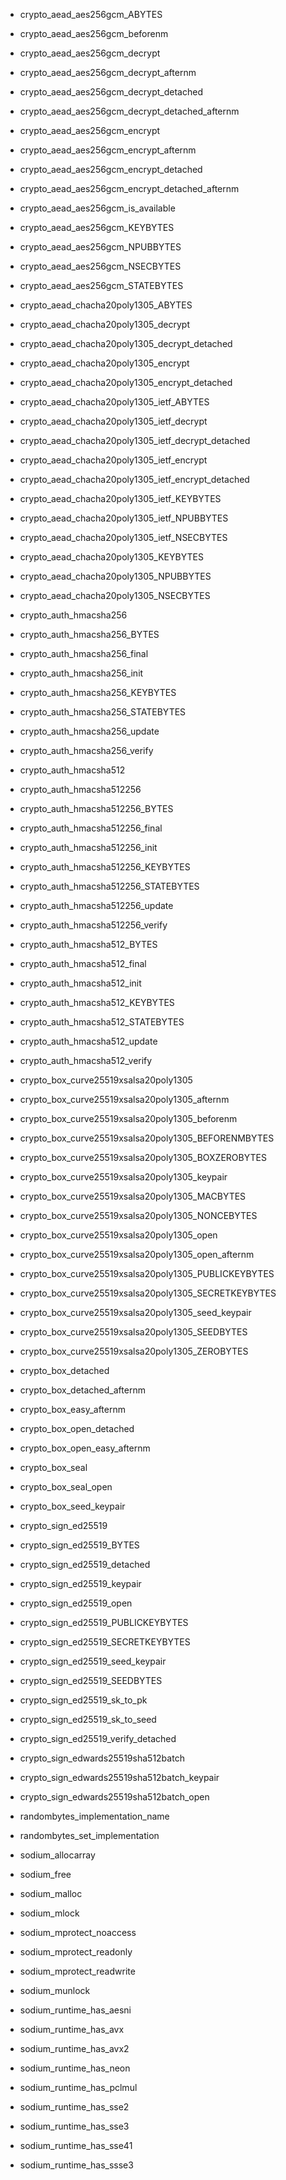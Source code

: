   * crypto_aead_aes256gcm_ABYTES
  * crypto_aead_aes256gcm_beforenm
  * crypto_aead_aes256gcm_decrypt
  * crypto_aead_aes256gcm_decrypt_afternm
  * crypto_aead_aes256gcm_decrypt_detached
  * crypto_aead_aes256gcm_decrypt_detached_afternm
  * crypto_aead_aes256gcm_encrypt
  * crypto_aead_aes256gcm_encrypt_afternm
  * crypto_aead_aes256gcm_encrypt_detached
  * crypto_aead_aes256gcm_encrypt_detached_afternm
  * crypto_aead_aes256gcm_is_available
  * crypto_aead_aes256gcm_KEYBYTES
  * crypto_aead_aes256gcm_NPUBBYTES
  * crypto_aead_aes256gcm_NSECBYTES
  * crypto_aead_aes256gcm_STATEBYTES
  * crypto_aead_chacha20poly1305_ABYTES
  * crypto_aead_chacha20poly1305_decrypt
  * crypto_aead_chacha20poly1305_decrypt_detached
  * crypto_aead_chacha20poly1305_encrypt
  * crypto_aead_chacha20poly1305_encrypt_detached
  * crypto_aead_chacha20poly1305_ietf_ABYTES
  * crypto_aead_chacha20poly1305_ietf_decrypt
  * crypto_aead_chacha20poly1305_ietf_decrypt_detached
  * crypto_aead_chacha20poly1305_ietf_encrypt
  * crypto_aead_chacha20poly1305_ietf_encrypt_detached
  * crypto_aead_chacha20poly1305_ietf_KEYBYTES
  * crypto_aead_chacha20poly1305_ietf_NPUBBYTES
  * crypto_aead_chacha20poly1305_ietf_NSECBYTES
  * crypto_aead_chacha20poly1305_KEYBYTES
  * crypto_aead_chacha20poly1305_NPUBBYTES
  * crypto_aead_chacha20poly1305_NSECBYTES
  * crypto_auth_hmacsha256
  * crypto_auth_hmacsha256_BYTES
  * crypto_auth_hmacsha256_final
  * crypto_auth_hmacsha256_init
  * crypto_auth_hmacsha256_KEYBYTES
  * crypto_auth_hmacsha256_STATEBYTES
  * crypto_auth_hmacsha256_update
  * crypto_auth_hmacsha256_verify
  * crypto_auth_hmacsha512
  * crypto_auth_hmacsha512256
  * crypto_auth_hmacsha512256_BYTES
  * crypto_auth_hmacsha512256_final
  * crypto_auth_hmacsha512256_init
  * crypto_auth_hmacsha512256_KEYBYTES
  * crypto_auth_hmacsha512256_STATEBYTES
  * crypto_auth_hmacsha512256_update
  * crypto_auth_hmacsha512256_verify
  * crypto_auth_hmacsha512_BYTES
  * crypto_auth_hmacsha512_final
  * crypto_auth_hmacsha512_init
  * crypto_auth_hmacsha512_KEYBYTES
  * crypto_auth_hmacsha512_STATEBYTES
  * crypto_auth_hmacsha512_update
  * crypto_auth_hmacsha512_verify
  
  * crypto_box_curve25519xsalsa20poly1305
  * crypto_box_curve25519xsalsa20poly1305_afternm
  * crypto_box_curve25519xsalsa20poly1305_beforenm
  * crypto_box_curve25519xsalsa20poly1305_BEFORENMBYTES
  * crypto_box_curve25519xsalsa20poly1305_BOXZEROBYTES
  * crypto_box_curve25519xsalsa20poly1305_keypair
  * crypto_box_curve25519xsalsa20poly1305_MACBYTES
  * crypto_box_curve25519xsalsa20poly1305_NONCEBYTES
  * crypto_box_curve25519xsalsa20poly1305_open
  * crypto_box_curve25519xsalsa20poly1305_open_afternm
  * crypto_box_curve25519xsalsa20poly1305_PUBLICKEYBYTES
  * crypto_box_curve25519xsalsa20poly1305_SECRETKEYBYTES
  * crypto_box_curve25519xsalsa20poly1305_seed_keypair
  * crypto_box_curve25519xsalsa20poly1305_SEEDBYTES
  * crypto_box_curve25519xsalsa20poly1305_ZEROBYTES
  * crypto_box_detached
  * crypto_box_detached_afternm
  * crypto_box_easy_afternm
  * crypto_box_open_detached
  * crypto_box_open_easy_afternm
  * crypto_box_seal
  * crypto_box_seal_open
  * crypto_box_seed_keypair
  * crypto_sign_ed25519
  * crypto_sign_ed25519_BYTES
  * crypto_sign_ed25519_detached
  * crypto_sign_ed25519_keypair
  * crypto_sign_ed25519_open
  * crypto_sign_ed25519_PUBLICKEYBYTES
  * crypto_sign_ed25519_SECRETKEYBYTES
  * crypto_sign_ed25519_seed_keypair
  * crypto_sign_ed25519_SEEDBYTES
  * crypto_sign_ed25519_sk_to_pk
  * crypto_sign_ed25519_sk_to_seed
  * crypto_sign_ed25519_verify_detached
  * crypto_sign_edwards25519sha512batch
  * crypto_sign_edwards25519sha512batch_keypair
  * crypto_sign_edwards25519sha512batch_open
  * randombytes_implementation_name
  * randombytes_set_implementation
  * sodium_allocarray
  * sodium_free
  * sodium_malloc
  * sodium_mlock
  * sodium_mprotect_noaccess
  * sodium_mprotect_readonly
  * sodium_mprotect_readwrite
  * sodium_munlock
  * sodium_runtime_has_aesni
  * sodium_runtime_has_avx
  * sodium_runtime_has_avx2
  * sodium_runtime_has_neon
  * sodium_runtime_has_pclmul
  * sodium_runtime_has_sse2
  * sodium_runtime_has_sse3
  * sodium_runtime_has_sse41
  * sodium_runtime_has_ssse3